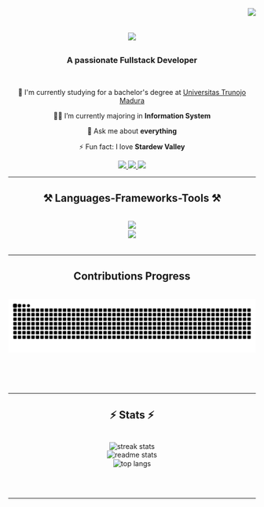 <img align="right" src="https://visitor-badge.laobi.icu/badge?page_id=Adesvian.visitor-badge" />

<h1 align="center">
    <img src="https://readme-typing-svg.herokuapp.com/?font=Righteous&size=35&center=true&vCenter=true&width=500&height=70&duration=4000&lines=Hello+World!+👋;+I'm+Aliffedo+Desvian!;" />
</h1>

<h3 align="center">A passionate Fullstack Developer</h3>

<br/>

<div align="center">

🏫 I'm currently studying for a bachelor's degree at [Universitas Trunojo Madura](https://www.trunojoyo.ac.id/)

👨‍💻 I’m currently majoring in **Information System**

💬 Ask me about **everything**

⚡ Fun fact: I love **Stardew Valley**

 </div>
 
<div align="center"> 
  <a href="mailto:Adesvian2001@gmail.com">
    <img src="https://img.shields.io/badge/Gmail-333333?style=for-the-badge&logo=gmail&logoColor=red" />
  </a>
  <a href="https://www.linkedin.com/in/aliffedo-desvian-b1518925b/" target="_blank">
    <img src="https://img.shields.io/badge/LinkedIn-0077B5?style=for-the-badge&logo=linkedin&logoColor=white" target="_blank" />
  </a>
  <a href="https://github.com/Adesvian" target="_blank">
     <img src="https://img.shields.io/badge/Portfolio-FF5722?style=for-the-badge&logo=todoist&logoColor=white" target="_blank" /> <!-- sqlite, safari, google-chrome are other good icon options -->
  </a>
</div>

 <hr/>
 
<h2 align="center">⚒️ Languages-Frameworks-Tools ⚒️</h2>
<br/>
<div align="center">
    <img src="https://skillicons.dev/icons?i=react,bootstrap,html,css,vscode,github,figma,tailwind,git" /><br>
    <img src="https://skillicons.dev/icons?i=nodejs,python,javascript,express,java,nextjs,mysql,php" /><br>
</div>

<br/>
<hr/>

<div align="center">
  <h2> Contributions Progress</h2>
  <br>
  <img alt="snake eating my contributions" src="https://raw.githubusercontent.com/Adesvian/Adesvian/output/github-contribution-grid-snake.svg" />
  
  <br/><br/><br/>
</div>
<hr/>

<h2 align="center">⚡ Stats ⚡</h2>
<br>
<div align=center>
  <img width=390 src="https://streak-stats.demolab.com?user=Adesvian&theme=react&hide_border=true&locale=id" alt="streak stats"/><br>
  <img width=390 src="https://github-readme-stats.vercel.app/api?username=Adesvian&show_icons=true&theme=react&hide_border=true" alt="readme stats" />
  <br/>
  <img width=325 align="center" src="https://github-readme-stats.vercel.app/api/top-langs/?username=Adesvian&hide=HTML&langs_count=8&layout=compact&theme=react&border_radius=10&hide_border=true&size_weight=0.5&count_weight=0.5&exclude_repo=github-readme-stats" alt="top langs" />
</div>

<br/><br/>

<hr/>

<br/>

<br/>
